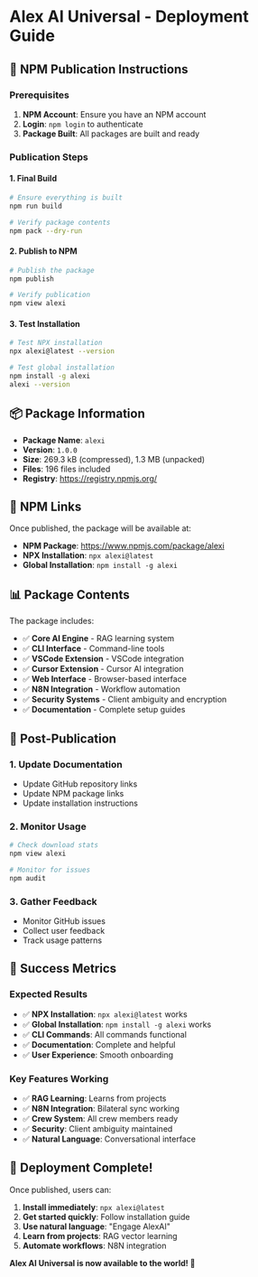 # Alex AI Universal - Deployment Guide

## 🚀 NPM Publication Instructions

### Prerequisites
1. **NPM Account**: Ensure you have an NPM account
2. **Login**: `npm login` to authenticate
3. **Package Built**: All packages are built and ready

### Publication Steps

#### 1. Final Build
```bash
# Ensure everything is built
npm run build

# Verify package contents
npm pack --dry-run
```

#### 2. Publish to NPM
```bash
# Publish the package
npm publish

# Verify publication
npm view alexi
```

#### 3. Test Installation
```bash
# Test NPX installation
npx alexi@latest --version

# Test global installation
npm install -g alexi
alexi --version
```

## 📦 Package Information

- **Package Name**: `alexi`
- **Version**: `1.0.0`
- **Size**: 269.3 kB (compressed), 1.3 MB (unpacked)
- **Files**: 196 files included
- **Registry**: https://registry.npmjs.org/

## 🔗 NPM Links

Once published, the package will be available at:

- **NPM Package**: https://www.npmjs.com/package/alexi
- **NPX Installation**: `npx alexi@latest`
- **Global Installation**: `npm install -g alexi`

## 📊 Package Contents

The package includes:
- ✅ **Core AI Engine** - RAG learning system
- ✅ **CLI Interface** - Command-line tools
- ✅ **VSCode Extension** - VSCode integration
- ✅ **Cursor Extension** - Cursor AI integration
- ✅ **Web Interface** - Browser-based interface
- ✅ **N8N Integration** - Workflow automation
- ✅ **Security Systems** - Client ambiguity and encryption
- ✅ **Documentation** - Complete setup guides

## 🎯 Post-Publication

### 1. Update Documentation
- Update GitHub repository links
- Update NPM package links
- Update installation instructions

### 2. Monitor Usage
```bash
# Check download stats
npm view alexi

# Monitor for issues
npm audit
```

### 3. Gather Feedback
- Monitor GitHub issues
- Collect user feedback
- Track usage patterns

## 🚀 Success Metrics

### Expected Results
- ✅ **NPX Installation**: `npx alexi@latest` works
- ✅ **Global Installation**: `npm install -g alexi` works
- ✅ **CLI Commands**: All commands functional
- ✅ **Documentation**: Complete and helpful
- ✅ **User Experience**: Smooth onboarding

### Key Features Working
- ✅ **RAG Learning**: Learns from projects
- ✅ **N8N Integration**: Bilateral sync working
- ✅ **Crew System**: All crew members ready
- ✅ **Security**: Client ambiguity maintained
- ✅ **Natural Language**: Conversational interface

## 🎉 Deployment Complete!

Once published, users can:

1. **Install immediately**: `npx alexi@latest`
2. **Get started quickly**: Follow installation guide
3. **Use natural language**: "Engage AlexAI"
4. **Learn from projects**: RAG vector learning
5. **Automate workflows**: N8N integration

**Alex AI Universal is now available to the world! 🖖**







